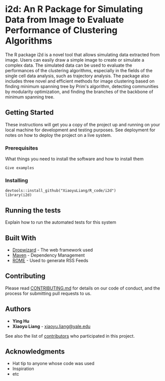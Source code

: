 # i2d: An R Package for Simulating Data from Image to Evaluate Performance of Clustering Algorithms
The R package i2d is a novel tool that allows simulating data extracted from image. Users can easily draw a simple image to create or simulate a complex data. The simulated data can be used to evaluate the performances of the clustering algorithms, especially in the fields of the single cell data analysis, such as trajectory analysis. The package also includes three novel and efficient methods for image clustering based on finding minimum spanning tree by Prim's algorithm, detecting communities by modularity optimization, and finding the branches of the backbone of minimum spanning tree.

## Getting Started

These instructions will get you a copy of the project up and running on your local machine for development and testing purposes. See deployment for notes on how to deploy the project on a live system.

### Prerequisites

What things you need to install the software and how to install them

```
Give examples
```

### Installing
```
devtools::install_github("XiaoyuLiang/R_code/i2d")
library(i2d)
```

## Running the tests

Explain how to run the automated tests for this system

## Built With

* [Dropwizard](http://www.dropwizard.io/1.0.2/docs/) - The web framework used
* [Maven](https://maven.apache.org/) - Dependency Management
* [ROME](https://rometools.github.io/rome/) - Used to generate RSS Feeds

## Contributing

Please read [CONTRIBUTING.md](https://gist.github.com/PurpleBooth/b24679402957c63ec426) for details on our code of conduct, and the process for submitting pull requests to us.

## Authors

* **Ying Hu** 
* **Xiaoyu Liang** - xiaoyu.liang@yale.edu

See also the list of [contributors](https://github.com/your/project/contributors) who participated in this project.

## Acknowledgments

* Hat tip to anyone whose code was used
* Inspiration
* etc
